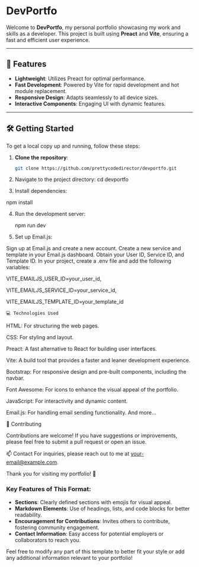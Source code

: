 # DevPortfo

Welcome to **DevPortfo**, my personal portfolio showcasing my work and skills as a developer. This project is built using **Preact** and **Vite**, ensuring a fast and efficient user experience.

---

## 🚀 Features

- **Lightweight**: Utilizes Preact for optimal performance.
- **Fast Development**: Powered by Vite for rapid development and hot module replacement.
- **Responsive Design**: Adapts seamlessly to all device sizes.
- **Interactive Components**: Engaging UI with dynamic features.

---

## 🛠️ Getting Started

To get a local copy up and running, follow these steps:

1. **Clone the repository**:
   ```bash
   git clone https://github.com/prettycodedirector/devportfo.git


 2.  Navigate to the project directory:
    cd devportfo

 3. Install dependencies:

  npm install 

 4. Run the development server:

    npm run dev

 5.  Set up Email.js:

Sign up at Email.js and create a new account.
Create a new service and template in your Email.js dashboard.
Obtain your User ID, Service ID, and Template ID.
In your project, create a .env file and add the following variables:

VITE_EMAILJS_USER_ID=your_user_id,

VITE_EMAILJS_SERVICE_ID=your_service_id,

VITE_EMAILJS_TEMPLATE_ID=your_template_id



    💻 Technologies Used

HTML: For structuring the web pages. 

CSS: For styling and layout.

Preact: A fast alternative to React for building user interfaces.

Vite: A build tool that provides a faster and leaner development experience.

Bootstrap: For responsive design and pre-built components, including the navbar.

Font Awesome: For icons to enhance the visual appeal of the portfolio.

JavaScript: For interactivity and dynamic content.

Email.js: For handling email sending functionality. And more...


🤝 Contributing

Contributions are welcome! If you have suggestions or improvements, please feel free to submit a pull request or open an issue.


📫 Contact
For inquiries, please reach out to me at your-email@example.com.

Thank you for visiting my portfolio! 🌟


### Key Features of This Format:
- **Sections**: Clearly defined sections with emojis for visual appeal.
- **Markdown Elements**: Use of headings, lists, and code blocks for better readability.
- **Encouragement for Contributions**: Invites others to contribute, fostering community engagement.
- **Contact Information**: Easy access for potential employers or collaborators to reach you.

Feel free to modify any part of this template to better fit your style or add any additional information relevant to your portfolio!
